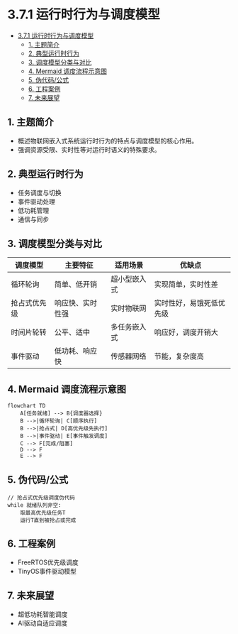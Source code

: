 # 3.7.1 运行时行为与调度模型


<!-- TOC START -->

- [3.7.1 运行时行为与调度模型](#371-运行时行为与调度模型)
  - [1. 主题简介](#1-主题简介)
  - [2. 典型运行时行为](#2-典型运行时行为)
  - [3. 调度模型分类与对比](#3-调度模型分类与对比)
  - [4. Mermaid 调度流程示意图](#4-mermaid-调度流程示意图)
  - [5. 伪代码/公式](#5-伪代码公式)
  - [6. 工程案例](#6-工程案例)
  - [7. 未来展望](#7-未来展望)

<!-- TOC END -->

## 1. 主题简介

- 概述物联网嵌入式系统运行时行为的特点与调度模型的核心作用。
- 强调资源受限、实时性等对运行时语义的特殊要求。

## 2. 典型运行时行为

- 任务调度与切换
- 事件驱动处理
- 低功耗管理
- 通信与同步

## 3. 调度模型分类与对比

| 调度模型 | 主要特征 | 适用场景 | 优缺点 |
|---|---|---|---|
| 循环轮询 | 简单、低开销 | 超小型嵌入式 | 实现简单，实时性差 |
| 抢占式优先级 | 响应快、实时性强 | 实时物联网 | 实时性好，易饿死低优先级 |
| 时间片轮转 | 公平、适中 | 多任务嵌入式 | 响应好，调度开销大 |
| 事件驱动 | 低功耗、响应快 | 传感器网络 | 节能，复杂度高 |

## 4. Mermaid 调度流程示意图

```mermaid
flowchart TD
    A[任务就绪] --> B{调度器选择}
    B -->|循环轮询| C[顺序执行]
    B -->|抢占式| D[高优先级先执行]
    B -->|事件驱动| E[事件触发调度]
    C --> F[完成/阻塞]
    D --> F
    E --> F
```

## 5. 伪代码/公式

```pseudo
// 抢占式优先级调度伪代码
while 就绪队列非空:
    取最高优先级任务T
    运行T直到被抢占或完成
```

## 6. 工程案例

- FreeRTOS优先级调度
- TinyOS事件驱动模型

## 7. 未来展望

- 超低功耗智能调度
- AI驱动自适应调度
